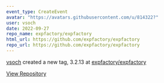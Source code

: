 ```yaml
---
event_type: CreateEvent
avatar: "https://avatars.githubusercontent.com/u/814322?"
user: vsoch
date: 2022-09-27
repo_name: expfactory/expfactory
html_url: https://github.com/expfactory/expfactory
repo_url: https://github.com/expfactory/expfactory
---
```


<a href='https://github.com/vsoch' target='_blank'>vsoch</a> created a new tag, 3.2.13 at <a href='https://github.com/expfactory/expfactory' target='_blank'>expfactory/expfactory</a>

<a href='https://github.com/expfactory/expfactory' target='_blank'>View Repository</a>